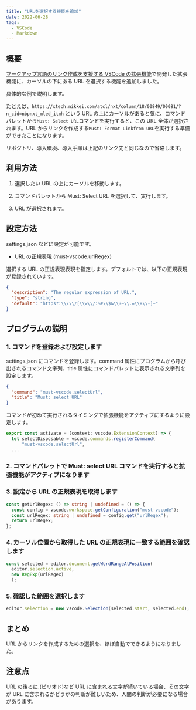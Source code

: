 ```yaml
---
title: "URLを選択する機能を追加"
date: 2022-06-28
tags:
  - VSCode
  - Markdown
---
```


## 概要

[マークアップ言語のリンク作成を支援する VSCode の拡張機能](https://omoitsuki.netlify.app/posts/must-vsce/)で開発した拡張機能に、カーソルの下にある URL を選択する機能を追加しました。

<!--more-->

具体的な例で説明します。

たとえば、`https://xtech.nikkei.com/atcl/nxt/column/18/00849/00081/?n_cid=nbpnxt_mled_itmh` という URL の上にカーソルがあると気に、コマンドパレットから`Must: Select URL`コマンドを実行すると、この URL 全体が選択されます。URL からリンクを作成する`Must: Format Linkfrom URL`を実行する準備ができたことになります。

リポジトリ、導入環境、導入手順は上記のリンク先と同じなので省略します。

## 利用方法

1. 選択したい URL の上にカーソルを移動します。

1. コマンドパレットから Must: Select URL を選択して、実行します。

1. URL が選択されます。

## 設定方法

settings.json などに設定が可能です。

- URL の正規表現 (must-vscode.urlRegex)

選択する URL の正規表現表現を指定します。デフォルトでは、以下の正規表現が登録されています。

```json:settings.json
{
  "description": "The regular expression of URL.",
  "type": "string",
  "default": "https?:\\/\\/[\\w\\/:%#\\$&\\?~\\.=\\+\\-]+"
}
```

## プログラムの説明

### 1. コマンドを登録および設定します

settings.json にコマンドを登録します。command 属性にプログラムから呼び出されるコマンド文字列、title 属性にコマンドパレットに表示される文字列を設定します。

```json:settings.json
{
  "command": "must-vscode.selectUrl",
  "title": "Must: select URL"
}
```

コマンドが初めて実行されるタイミングで拡張機能をアクティブにするように設定します。

```typescript:src/extension.ts
export const activate = (context: vscode.ExtensionContext) => {
  let selectDisposable = vscode.commands.registerCommand(
      "must-vscode.selectUrl",
  ...
```

### 2. コマンドパレットで Must: select URL コマンドを実行すると拡張機能がアクティブになります

### 3. 設定から URL の正規表現を取得します

```typescript:src/extension.ts
const getUrlRegex: () => string | undefined = () => {
  const config = vscode.workspace.getConfiguration("must-vscode");
  const urlRegex: string | undefined = config.get("urlRegex");
  return urlRegex;
};
```

### 4. カーソル位置から取得した URL の正規表現に一致する範囲を確認します

```typescript:extension.ts
const selected = editor.document.getWordRangeAtPosition(
  editor.selection.active,
  new RegExp(urlRegex)
  );
```

### 5. 確認した範囲を選択します

```typescript:src/extension.ts
editor.selection = new vscode.Selection(selected.start, selected.end);
```

## まとめ

URL からリンクを作成するための選択を、ほぼ自動でできるようになりました。

## 注意点

URL の後ろに.(ピリオド)など URL に含まれる文字が続いている場合、その文字が URL に含まれるかどうかの判断が難しいため、人間の判断が必要になる場合があります。

